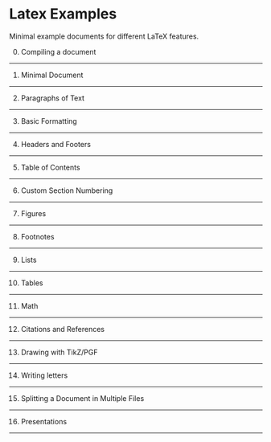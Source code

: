 Latex Examples
==============

Minimal example documents for different LaTeX features.


0. Compiling a document
-----------------------

1. Minimal Document
-------------------

2. Paragraphs of Text
---------------------

3. Basic Formatting
-------------------

4. Headers and Footers
----------------------

5. Table of Contents
--------------------

6. Custom Section Numbering
---------------------------

7. Figures
----------

8. Footnotes
------------

9. Lists
--------

10. Tables
----------

11. Math
--------

12. Citations and References
----------------------------

13. Drawing with TikZ/PGF
-------------------------

14. Writing letters
-------------------

15. Splitting a Document in Multiple Files
------------------------------------------

16. Presentations
-----------------
